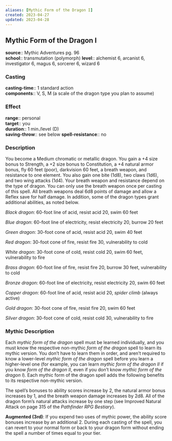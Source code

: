 ```yaml
---
aliases: [Mythic Form of the Dragon I]
created: 2023-04-27
updated: 2023-04-28
---
```


## Mythic Form of the Dragon I

**source**:: Mythic Adventures pg. 96  
**school**:: transmutation (polymorph)
**level**:: alchemist 6, arcanist 6, investigator 6, magus 6, sorcerer 6, wizard 6

### Casting

**casting-time**:: 1 standard action  
**components**:: V, S, M (a scale of the dragon type you plan to assume)

### Effect

**range**:: personal  
**target**:: you  
**duration**:: 1 min./level (D)  
**saving-throw**:: see below
**spell-resistance**:: no

### Description

You become a Medium chromatic or metallic dragon. You gain a +4 size bonus to Strength, a +2 size bonus to Constitution, a +4 natural armor bonus, fly 60 feet (poor), darkvision 60 feet, a breath weapon, and resistance to one element. You also gain one bite (1d8), two claws (1d6), and two wing attacks (1d4). Your breath weapon and resistance depend on the type of dragon. You can only use the breath weapon once per casting of this spell. All breath weapons deal 6d8 points of damage and allow a Reflex save for half damage. In addition, some of the dragon types grant additional abilities, as noted below.  
  
*Black dragon*: 60-foot line of acid, resist acid 20, swim 60 feet  
  
*Blue dragon*: 60-foot line of electricity, resist electricity 20, burrow 20 feet  
  
*Green dragon*: 30-foot cone of acid, resist acid 20, swim 40 feet  
  
*Red dragon*: 30-foot cone of fire, resist fire 30, vulnerability to cold  
  
*White dragon*: 30-foot cone of cold, resist cold 20, swim 60 feet, vulnerability to fire  
  
*Brass dragon*: 60-foot line of fire, resist fire 20, burrow 30 feet, vulnerability to cold  
  
*Bronze dragon*: 60-foot line of electricity, resist electricity 20, swim 60 feet  
  
*Copper dragon*: 60-foot line of acid, resist acid 20, *spider climb* (always active)  
  
*Gold dragon*: 30-foot cone of fire, resist fire 20, swim 60 feet  
  
*Silver dragon*: 30-foot cone of cold, resist cold 30, vulnerability to fire

### Mythic Description

Each *mythic form of the dragon* spell must be learned individually, and you must know the respective non-mythic *form of the dragon* spell to learn its mythic version. You don’t have to learn them in order, and aren’t required to know a lower-level *mythic form of the dragon* spell before you learn a higher-level one (for example, you can learn *mythic form of the dragon II* if you know *form of the dragon II*, even if you don’t know *mythic form of the dragon I*). Each mythic form of the dragon spell adds the following benefits to its respective non-mythic version.  
  
The spell’s bonuses to ability scores increase by 2, the natural armor bonus increases by 1, and the breath weapon damage increases by 2d8. All of the dragon form’s natural attacks increase by one step (see Improved Natural Attack on page 315 of the *Pathfinder RPG Bestiary*).  
  
**Augmented (3rd)**: If you expend two uses of mythic power, the ability score bonuses increase by an additional 2. During each casting of the spell, you can revert to your normal form or back to your dragon form without ending the spell a number of times equal to your tier.
